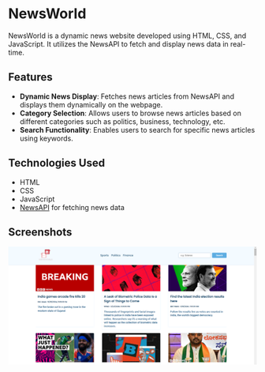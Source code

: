 # NewsWorld

NewsWorld is a dynamic news website developed using HTML, CSS, and JavaScript. It utilizes the NewsAPI to fetch and display news data in real-time.

## Features

- **Dynamic News Display**: Fetches news articles from NewsAPI and displays them dynamically on the webpage.
- **Category Selection**: Allows users to browse news articles based on different categories such as politics, business, technology, etc.
- **Search Functionality**: Enables users to search for specific news articles using keywords.

## Technologies Used

- HTML
- CSS
- JavaScript
- [NewsAPI](https://newsapi.org/) for fetching news data

## Screenshots

![Screenshot 1](./news.png)
